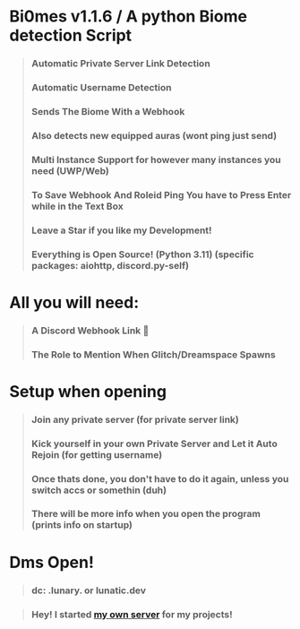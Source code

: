 # Bi0mes v1.1.6 / A python Biome detection Script 

> ### Automatic Private Server Link Detection 
> ### Automatic Username Detection 
> ### Sends The Biome With a Webhook 
> ### Also detects new equipped auras (wont ping just send)
> ### Multi Instance Support for however many instances you need (UWP/Web)
> ### To Save Webhook And Roleid Ping You have to Press Enter while in the Text Box
> ### Leave a Star if you like my Development!
> ### Everything is Open Source! (Python 3.11) (specific packages: aiohttp, discord.py-self)


# All you will need:

> ### A Discord Webhook Link 🔗
> ### The Role to Mention When Glitch/Dreamspace Spawns


# Setup when opening

> ### Join any private server (for private server link)
> ### Kick yourself in your own Private Server and Let it Auto Rejoin (for getting username)
> ### Once thats done, you don't have to do it again, unless you switch accs or somethin (duh)
> ### There will be more info when you open the program (prints info on startup)



# Dms Open!

> ### dc: .lunary. or lunatic.dev 

> ### Hey! I started [my own server](https://discord.gg/7zuFCT8kYJ) for my projects!
